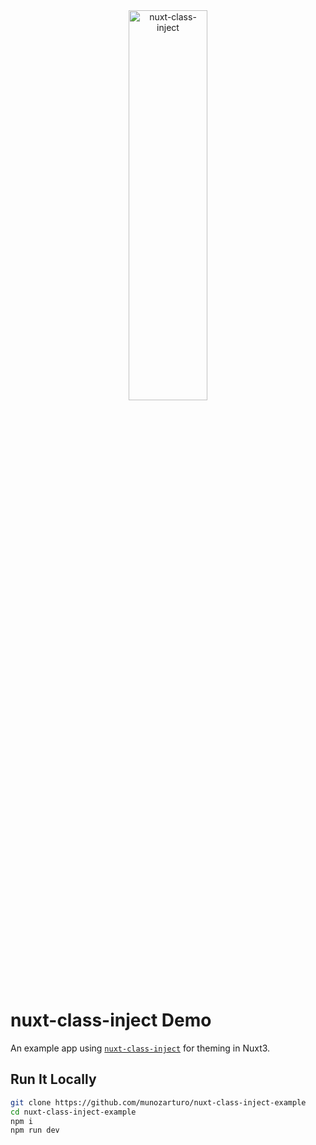 <div align="center">
  <picture>
    <source media="(prefers-color-scheme: dark)" srcset="https://www.munozarturo.com/assets/nuxt-class-inject/logo-github-dark.svg">
    <source media="(prefers-color-scheme: light)" srcset="https://www.munozarturo.com/assets/nuxt-class-inject/logo-github-light.svg">
    <img alt="nuxt-class-inject" src="https://www.munozarturo.com/assets/nuxt-class-inject/logo-github-light.svg" width="50%" height="40%">
  </picture>
</div>

<!-- omit from toc -->
# nuxt-class-inject Demo

An example app using [`nuxt-class-inject`](https://github.com/munozarturo/nuxt-class-inject) for theming in Nuxt3.

<!-- omit from toc -->
## Run It Locally

```bash
git clone https://github.com/munozarturo/nuxt-class-inject-example
cd nuxt-class-inject-example
npm i
npm run dev
```

